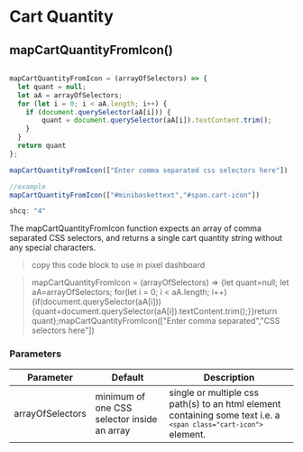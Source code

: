 # Cart Quantity

## mapCartQuantityFromIcon()


```javascript

mapCartQuantityFromIcon = (arrayOfSelectors) => {
  let quant = null;
  let aA = arrayOfSelectors;
  for (let i = 0; i < aA.length; i++) {
    if (document.querySelector(aA[i])) {
        quant = document.querySelector(aA[i]).textContent.trim();
    }
  }
  return quant
};

mapCartQuantityFromIcon(["Enter comma separated css selectors here"])

//example
mapCartQuantityFromIcon(["#minibaskettext","#span.cart-icon"])

shcq: "4"

```

The mapCartQuantityFromIcon function expects an array of comma separated CSS selectors,
and returns a single cart quantity string without any special characters.

> copy this code block to use in pixel dashboard

> mapCartQuantityFromIcon = (arrayOfSelectors) => {let quant=null; let aA=arrayOfSelectors; for(let i = 0; i < aA.length; i++){if(document.querySelector(aA[i])){quant=document.querySelector(aA[i]).textContent.trim();}}return quant};mapCartQuantityFromIcon(["Enter comma separated","CSS selectors here"])


### Parameters

Parameter | Default | Description
--------- | ------- | -----------
arrayOfSelectors | minimum of one CSS selector inside an array | single or multiple css path(s) to an html element containing some text i.e. a <code>```<span class="cart-icon">```</code> element.
